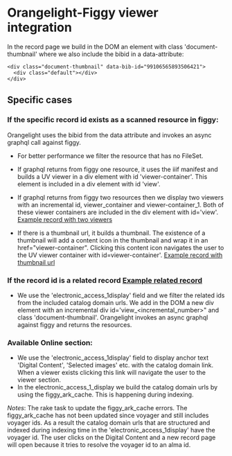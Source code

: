 # Orangelight-Figgy viewer integration

In the record page we build in the DOM an element with class 'document-thumbnail' where we also include the bibid in a data-attribute:
```
<div class="document-thumbnail" data-bib-id="99106565893506421">
  <div class="default"></div>
</div>
```

## Specific cases

### If the specific record id exists as a scanned resource in figgy:
Orangelight uses the bibid from the data attribute and invokes an async graphql call against figgy.
   * For better performance we filter the resource that has no FileSet.
   * If graphql returns from figgy one resource, it uses the iiif manifest and builds a UV viewer in a div element with id 'viewer-container'. This element is included in a div element with id 'view'.
   * If graphql returns from figgy two resources then we display two viewers with an incremental id, viewer_container and viewer-container_1. Both of these viewer containers are included in  the div element with id='view'. [Example record with two viewers](https://catalog.princeton.edu/catalog/9946018083506421)

   * If there is a thumbnail url, it builds a thumbnail. The existence of a thumbnail will add a content icon in the thumbnail and wrap it in an href="viewer-container". Clicking this content icon navigates the user to the UV viewer container with id=viewer-container'. [Example record with thumbnail url](https://catalog.princeton.edu/catalog/9970446223506421)

### If the record id is a related record [Example related record](https://catalog.princeton.edu/catalog/9947826143506421)

* We use the 'electronic_access_1display' field and we filter the related ids from the included catalog domain urls. We add in the DOM a new div element with an incremental div id='view_<incremental_number>" and class 'document-thumbnail'. Orangelight invokes an async graphql against figgy and returns the resources.

### Available Online section:
* We use the 'electronic_access_1display' field to display anchor text 'Digital Content', 'Selected images' etc. with the catalog domain link. When a viewer exists clicking this link will navigate the user to the viewer section.
* In the electronic_access_1_display we build the catalog domain urls by using the figgy_ark_cache. This is happening during indexing.

_Notes_: The rake task to update the figgy_ark_cache errors. The figgy_ark_cache has not been updated since voyager and still includes voyager ids. As a result the catalog domain urls that are structured and indexed during indexing time in the 'electronic_access_1display' have the voyager id. The user clicks on the Digital Content and a new record page will open because it tries to resolve the voyager id to an alma id.
